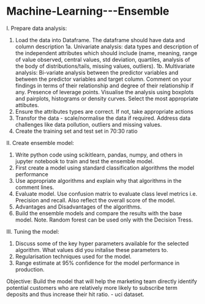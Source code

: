# Machine-Learning---Ensemble

I. Prepare data analysis:
1. Load the data into Dataframe. The dataframe should have data and column description
1a. Univariate analysis:
data types and description of the independent attributes which should include (name, meaning, range of value observed, central values, std deviation, quartiles, analysis of the body of distributions/tails, missing values, outliers).
1b. Multivariate analysis:
Bi-variate analysis between the predictor variables and between the predictor variables and target column. Comment on your findings in terms of their relationship and degree of their relationship if any. Presence of leverage points. Visualise the analysis using boxplots and pairplots, histograms or density curves. Select the most appropriate attibutes.  
2. Ensure the attributes types are correct. If not, take appropriate actions
3. Transfor the data - scale/normalise the data if required.
Address data challenges like data pollution, outliers and missing values.
4. Create the training set and test set in 70:30 ratio

II. Create ensemble model:
1. Write python code using scikitlearn, pandas, numpy, and others in jupyter notebook to train and test the ensemble model.
2. First create a model using standard classification algorithms   the model performance
3. Use appropriate algorithms and explain why that algorithms in the comment lines.
4. Evaluate model. Use confusion matrix to evaluate class level metrics i.e. Precision and recall. Also reflect the overall score of the model.
5. Advantages and Disadvantages of the algorithms.
6. Build the ensemble models and compare the results with the base model. Note. Random forest can be used only with the Decision Tress.

III. Tuning the model:
1. Discuss some of the key hyper parameters available for the selected algorithm. What values did you initalise these parameters to.
2. Regularisation techniques used for the model.
3. Range estimate at 95% confidence for the model performance in production.

Objective:
Build the model that will help the marketing team directly identify potential customers who are relatively more likely to subscribe term deposits and thus increase their hit ratio. - uci dataset.
